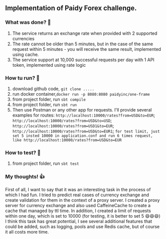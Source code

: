## Implementation of Paidy Forex challenge.

### What was done? 👀️

1. The service returns an exchange rate when provided with 2 supported currencies
2. The rate cannot be older than 5 minutes, but in the case of the same request within 5 minutes - you will receive the same result, implemented using cache.
3. The service support at 10,000 successful requests per day with 1 API token, implemented using rate logic

### How tu run? 🚀️

1. download github code, `git clone .....`
2. run docker container,`docker run -p 8080:8080 paidyinc/one-frame`
3. from project folder, run `sbt compile`
4. from project folder, run `sbt run`
5. Then use Postman or any other app for requests.
   I'll provide several examples for routes:
   `http://localhost:10000/rates?from=USD&to=EUR`;
   `http://localhost:10000/rates?from=USD&to=USD`;
   `http://localhost:10000/rates?from=USD1&to=EUR`;
   `http://localhost:10000/rates?from=USD&to=EUR1`;
   `for test limit, just set 5 insted 10000 in application.conf and run 6 times request, like http://localhost:10000/rates?from=USD&to=EUR`

### How to test? 🎉️

1. from project folder, run `sbt test`

### My thoughts! 👍

First of all, I want to say that it was an interesting task in the process of which I had fun. I tried to predict real cases of currency exchange and create validation for them in the context of a proxy server. I created a proxy server for currency exchange and also used CaffeineCache to create a cache that managed by ttl time. In addition, I created a limit of requests within one day, which is set to 10000 (for testing, it is better to set 5 😄😄😄)
I think this task has great potential, I see several additional features that could be added, such as logging, pools and use Redis cache, but of course it all costs more time.
